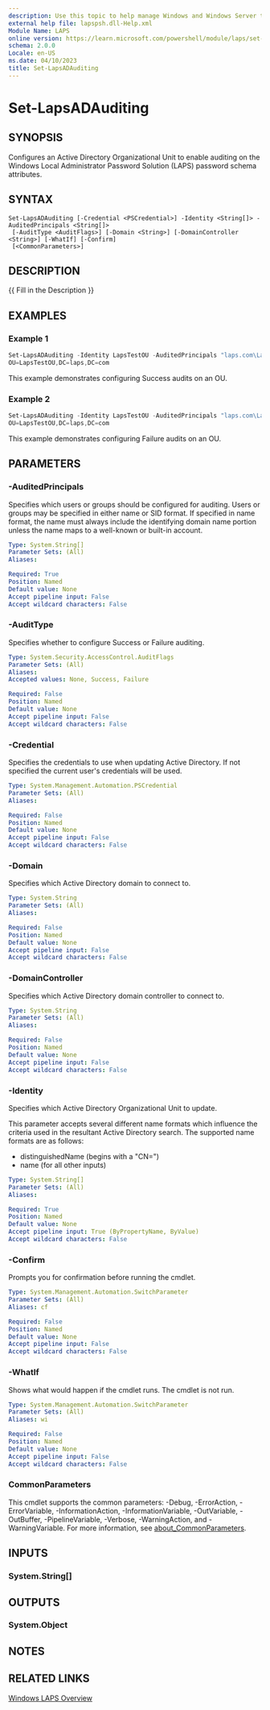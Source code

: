 ```yaml
---
description: Use this topic to help manage Windows and Windows Server technologies with Windows PowerShell.
external help file: lapspsh.dll-Help.xml
Module Name: LAPS
online version: https://learn.microsoft.com/powershell/module/laps/set-lapsadauditing?view=windowsserver2022-ps&wt.mc_id=ps-gethelp
schema: 2.0.0
Locale: en-US
ms.date: 04/10/2023
title: Set-LapsADAuditing
---
```


# Set-LapsADAuditing

## SYNOPSIS
Configures an Active Directory Organizational Unit to enable auditing on the Windows Local
Administrator Password Solution (LAPS) password schema attributes.

## SYNTAX

```
Set-LapsADAuditing [-Credential <PSCredential>] -Identity <String[]> -AuditedPrincipals <String[]>
 [-AuditType <AuditFlags>] [-Domain <String>] [-DomainController <String>] [-WhatIf] [-Confirm]
 [<CommonParameters>]
```

## DESCRIPTION
{{ Fill in the Description }}

## EXAMPLES

### Example 1

```powershell
Set-LapsADAuditing -Identity LapsTestOU -AuditedPrincipals "laps.com\LapsAdmin" -AuditType Success
OU=LapsTestOU,DC=laps,DC=com
```

This example demonstrates configuring Success audits on an OU.

### Example 2

```powershell
Set-LapsADAuditing -Identity LapsTestOU -AuditedPrincipals "laps.com\LapsAdminsGroup" -AuditType Failure
OU=LapsTestOU,DC=laps,DC=com
```

This example demonstrates configuring Failure audits on an OU.

## PARAMETERS

### -AuditedPrincipals

Specifies which users or groups should be configured for auditing. Users or groups may be specified
in either name or SID format. If specified in name format, the name must always include the
identifying domain name portion unless the name maps to a well-known or built-in account.

```yaml
Type: System.String[]
Parameter Sets: (All)
Aliases:

Required: True
Position: Named
Default value: None
Accept pipeline input: False
Accept wildcard characters: False
```

### -AuditType

Specifies whether to configure Success or Failure auditing.

```yaml
Type: System.Security.AccessControl.AuditFlags
Parameter Sets: (All)
Aliases:
Accepted values: None, Success, Failure

Required: False
Position: Named
Default value: None
Accept pipeline input: False
Accept wildcard characters: False
```

### -Credential

Specifies the credentials to use when updating Active Directory. If not specified the current user's
credentials will be used.

```yaml
Type: System.Management.Automation.PSCredential
Parameter Sets: (All)
Aliases:

Required: False
Position: Named
Default value: None
Accept pipeline input: False
Accept wildcard characters: False
```

### -Domain

Specifies which Active Directory domain to connect to.

```yaml
Type: System.String
Parameter Sets: (All)
Aliases:

Required: False
Position: Named
Default value: None
Accept pipeline input: False
Accept wildcard characters: False
```

### -DomainController

Specifies which Active Directory domain controller to connect to.

```yaml
Type: System.String
Parameter Sets: (All)
Aliases:

Required: False
Position: Named
Default value: None
Accept pipeline input: False
Accept wildcard characters: False
```

### -Identity

Specifies which Active Directory Organizational Unit to update.

This parameter accepts several different name formats which influence the criteria used in the
resultant Active Directory search. The supported name formats are as follows:

- distinguishedName (begins with a "CN=")
- name (for all other inputs)

```yaml
Type: System.String[]
Parameter Sets: (All)
Aliases:

Required: True
Position: Named
Default value: None
Accept pipeline input: True (ByPropertyName, ByValue)
Accept wildcard characters: False
```

### -Confirm

Prompts you for confirmation before running the cmdlet.

```yaml
Type: System.Management.Automation.SwitchParameter
Parameter Sets: (All)
Aliases: cf

Required: False
Position: Named
Default value: None
Accept pipeline input: False
Accept wildcard characters: False
```

### -WhatIf

Shows what would happen if the cmdlet runs. The cmdlet is not run.

```yaml
Type: System.Management.Automation.SwitchParameter
Parameter Sets: (All)
Aliases: wi

Required: False
Position: Named
Default value: None
Accept pipeline input: False
Accept wildcard characters: False
```

### CommonParameters

This cmdlet supports the common parameters: -Debug, -ErrorAction, -ErrorVariable,
-InformationAction, -InformationVariable, -OutVariable, -OutBuffer, -PipelineVariable, -Verbose,
-WarningAction, and -WarningVariable. For more information, see
[about_CommonParameters](http://go.microsoft.com/fwlink/?LinkID=113216).

## INPUTS

### System.String[]

## OUTPUTS

### System.Object

## NOTES

## RELATED LINKS

[Windows LAPS Overview](https://go.microsoft.com/fwlink/?linkid=2233901)
